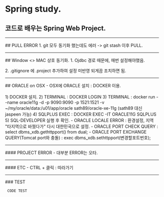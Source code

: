 # Spring study.
## 코드로 배우는 Spring Web Project.
<HR></HR>
## PULL ERROR
 1. git 모두 동기화 했는데도 에러 -> git stash 이후 PULL.
<HR></HR>
## Window <> MAC 상호 동기화.
 1. Ojdbc 경로 때문에, 매번 설정해야했음. <P></P>
 2. .gitignore 에 .project 추가하여 설정 미반영 되게끔 조치하면 됨.
<HR></HR>
##  ORACLE on OSX
 - OSX에 ORACLE 설치 : DOCKER 이용. <BR></BR>
  1) DOCKER 설치.
  2) TERMINAL : DOCKER LOGIN
  3) TERMINAL : docker run --name oracle11g -d -p 9090:9090 -p 1521:1521 -v ~/my/oracle/data:/u01/app/oracle sath89/oracle-xe-11g
     (sath89 대신 jaspeen 가능)
  4) SQLPLUS EXEC : DOCKER EXEC -IT ORACLE11G SQLPLUS
  5) SQL-DEVELOPER 실행 후 확인.
 - ORACLE LOCALE ERROR : 환경설정, 지역 "타지역으로 바꿨다가" 다시 대한민국으로 설정.
 - ORACLE PORT CHECK QUERY : select dbms_xdb.gethttpport() from dual;
 - ORACLE PORT EXCHANGE QUERY(Tomcat port와 충돌) : exec dbms_xdb.sethttpport(변경할포트번호);
<HR></HR>
#### PROJECT ERROR
 - 대부분 ERROR는 오타.
<HR></HR>
#### ETC
 - CTRL + 클릭 : 따라가기
<HR></HR>   
### TEST
<PRE><CODE> CODE TEST </CODE><PRE>
